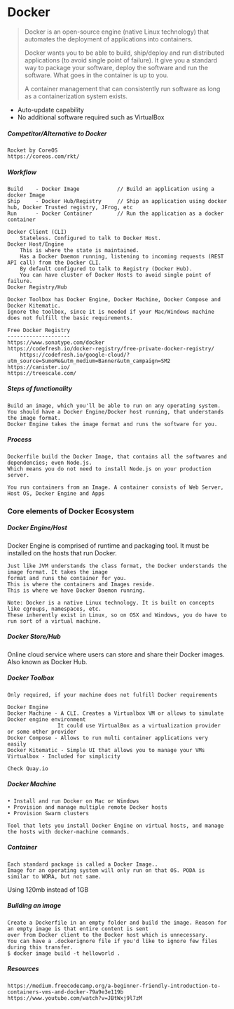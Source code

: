 # Docker

> Docker is an open-source engine \(native Linux technology\) that automates the deployment of applications into containers.
>
> Docker wants you to be able to build, ship/deploy and run distributed applications \(to avoid single point of failure\). It give you a standard way to package your software, deploy the software and run the software. What goes in the container is up to you.
>
> A container management that can consistently run software as long as a containerization system exists.

* Auto-update capability
* No additional software required such as VirtualBox

##### Competitor/Alternative to Docker

```
Rocket by CoreOS
https://coreos.com/rkt/
```

##### Workflow

```
Build    - Docker Image            // Build an application using a docker Image
Ship     - Docker Hub/Registry     // Ship an application using docker hub, Docker Trusted registry, JFrog, etc
Run      - Docker Container        // Run the application as a docker container

Docker Client (CLI)
    Stateless. Configured to talk to Docker Host.
Docker Host/Engine
    This is where the state is maintained.
    Has a Docker Daemon running, listening to incoming requests (REST API call) from the Docker CLI.
    By default configured to talk to Registry (Docker Hub).
    You can have cluster of Docker Hosts to avoid single point of failure.
Docker Registry/Hub

Docker Toolbox has Docker Engine, Docker Machine, Docker Compose and Docker Kitematic.
Ignore the toolbox, since it is needed if your Mac/Windows machine does not fulfill the basic requirements.

Free Docker Registry
--------------------
https://www.sonatype.com/docker
https://codefresh.io/docker-registry/free-private-docker-registry/
    https://codefresh.io/google-cloud/?utm_source=SumoMe&utm_medium=Banner&utm_campaign=SM2
https://canister.io/
https://treescale.com/
```

##### Steps of functionality

```
Build an image, which you'll be able to run on any operating system.
You should have a Docker Engine/Docker host running, that understands the image format.
Docker Engine takes the image format and runs the software for you.
```

##### Process

```
Dockerfile build the Docker Image, that contains all the softwares and dependencies; even Node.js.
Which means you do not need to install Node.js on your production server.

You run containers from an Image. A container consists of Web Server, Host OS, Docker Engine and Apps
```

### Core elements of Docker Ecosystem

##### Docker Engine/Host

Docker Engine is comprised of runtime and packaging tool. It must be installed on the hosts that run Docker.

```
Just like JVM understands the class format, the Docker understands the image format. It takes the image
format and runs the container for you.
This is where the containers and Images reside.
This is where we have Docker Daemon running.

Note: Docker is a native Linux technology. It is built on concepts like cgroups, namespaces, etc.
These inherently exist in Linux, so on OSX and Windows, you do have to run sort of a virtual machine.
```

##### Docker Store/Hub

Online cloud service where users can store and share their Docker images. Also known as Docker Hub.

##### Docker Toolbox

```
Only required, if your machine does not fulfill Docker requirements

Docker Engine
Docker Machine - A CLI. Creates a Virtualbox VM or allows to simulate Docker engine environment
                It could use VirtualBox as a virtualization provider or some other provider
Docker Compose - Allows to run multi container applications very easily
Docker Kitematic - Simple UI that allows you to manage your VMs
Virtualbox - Included for simplicity

Check Quay.io
```

##### Docker Machine

```
• Install and run Docker on Mac or Windows
• Provision and manage multiple remote Docker hosts
• Provision Swarm clusters

Tool that lets you install Docker Engine on virtual hosts, and manage the hosts with docker-machine commands.
```

##### Container

```
Each standard package is called a Docker Image..
Image for an operating system will only run on that OS. PODA is similar to WORA, but not same.
```

Using 120mb instead of 1GB

##### Building an image

```
Create a Dockerfile in an empty folder and build the image. Reason for an empty image is that entire content is sent
over from Docker client to the Docker host which is unnecessary.
You can have a .dockerignore file if you'd like to ignore few files during this transfer.
$ docker image build -t helloworld .
```

##### Resources

```
https://medium.freecodecamp.org/a-beginner-friendly-introduction-to-containers-vms-and-docker-79a9e3e119b
https://www.youtube.com/watch?v=JBtWxj9l7zM
```



